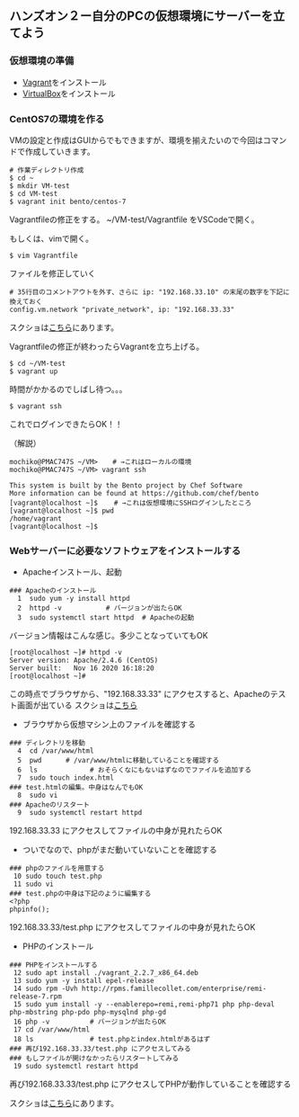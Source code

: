 ## ハンズオン２ー自分のPCの仮想環境にサーバーを立てよう

### 仮想環境の準備

- [Vagrant](https://www.vagrantup.com/downloads)をインストール
- [VirtualBox](https://www.virtualbox.org/wiki/Downloads)をインストール

### CentOS7の環境を作る

VMの設定と作成はGUIからでもできますが、環境を揃えたいので今回はコマンドで作成していきます。

```
# 作業ディレクトリ作成
$ cd ~
$ mkdir VM-test
$ cd VM-test
$ vagrant init bento/centos-7

```

Vagrantfileの修正をする。
~/VM-test/Vagrantfile をVSCodeで開く。

もしくは、vimで開く。
```
$ vim Vagrantfile
```

ファイルを修正していく
```
# 35行目のコメントアウトを外す、さらに ip: "192.168.33.10" の末尾の数字を下記に換えておく
config.vm.network "private_network", ip: "192.168.33.33"
```

スクショは[こちら](https://github.com/mochi5o/server-lecture/issues/8)にあります。

Vagrantfileの修正が終わったらVagrantを立ち上げる。

```
$ cd ~/VM-test
$ vagrant up
```

時間がかかるのでしばし待つ。。。

```
$ vagrant ssh
```

これでログインできたらOK！！


（解説）

```
mochiko@PMAC747S ~/VM> 　 # →これはローカルの環境
mochiko@PMAC747S ~/VM> vagrant ssh 

This system is built by the Bento project by Chef Software
More information can be found at https://github.com/chef/bento
[vagrant@localhost ~]$    # →これは仮想環境にSSHログインしたところ
[vagrant@localhost ~]$ pwd
/home/vagrant
[vagrant@localhost ~]$
```


### Webサーバーに必要なソフトウェアをインストールする

- Apacheインストール、起動

```
### Apacheのインストール
  1  sudo yum -y install httpd
  2  httpd -v			# バージョンが出たらOK
  3  sudo systemctl start httpd  # Apacheの起動
```
バージョン情報はこんな感じ。多少ことなっていてもOK
```
[root@localhost ~]# httpd -v
Server version: Apache/2.4.6 (CentOS)
Server built:   Nov 16 2020 16:18:20
[root@localhost ~]#
```

この時点でブラウザから、"192.168.33.33" にアクセスすると、Apacheのテスト画面が出ている
スクショは[こちら](https://github.com/mochi5o/server-lecture/issues/9)

- ブラウザから仮想マシン上のファイルを確認する
```
### ディレクトリを移動
  4  cd /var/www/html
  5  pwd      # /var/www/htmlに移動していることを確認する
  6  ls				# おそらくなにもないはずなのでファイルを追加する
  7  sudo touch index.html
### test.htmlの編集。中身はなんでもOK
  8  sudo vi
### Apacheのリスタート
  9  sudo systemctl restart httpd
```
192.168.33.33 にアクセスしてファイルの中身が見れたらOK

- ついでなので、phpがまだ動いていないことを確認する
```
### phpのファイルを用意する
 10 sudo touch test.php
 11 sudo vi
### test.phpの中身は下記のように編集する
<?php
phpinfo();
```     
192.168.33.33/test.php にアクセスしてファイルの中身が見れたらOK



- PHPのインストール

```
### PHPをインストールする
 12 sudo apt install ./vagrant_2.2.7_x86_64.deb
 13 sudo yum -y install epel-release
 14 sudo rpm -Uvh http://rpms.famillecollet.com/enterprise/remi-release-7.rpm
 15 sudo yum install -y --enablerepo=remi,remi-php71 php php-deval php-mbstring php-pdo php-mysqlnd php-gd
 16 php -v			# バージョンが出たらOK
 17 cd /var/www/html
 18 ls				# test.phpとindex.htmlがあるはず
### 再び192.168.33.33/test.php にアクセスしてみる   
### もしファイルが開けなかったらリスタートしてみる
 19 sudo systemctl restart httpd
```
再び192.168.33.33/test.php にアクセスしてPHPが動作していることを確認する


スクショは[こちら](https://github.com/mochi5o/server-lecture/issues/9)にあります。
